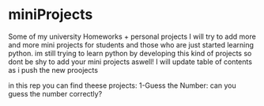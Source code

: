 # miniProjects
Some of my university Homeworks + personal projects
I will try to add more and more mini projects for students and those who are just started learning python.
im still trying to learn python by developing this kind of projects so dont be shy to add your mini projects aswell!
I will update table of contents as i push the new proojects

in this rep you can find theese projects:
1-Guess the Number: can you guess the number correctly?
